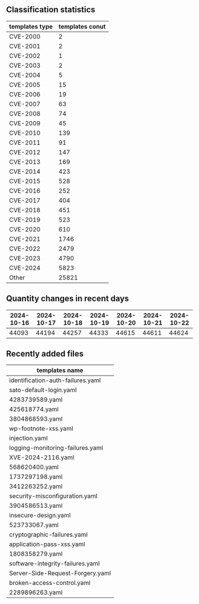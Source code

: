 ## Classification statistics
| templates type | templates conut | 
| --- | --- |
| CVE-2000 | 2 |
| CVE-2001 | 2 |
| CVE-2002 | 1 |
| CVE-2003 | 2 |
| CVE-2004 | 5 |
| CVE-2005 | 15 |
| CVE-2006 | 19 |
| CVE-2007 | 63 |
| CVE-2008 | 74 |
| CVE-2009 | 45 |
| CVE-2010 | 139 |
| CVE-2011 | 91 |
| CVE-2012 | 147 |
| CVE-2013 | 169 |
| CVE-2014 | 423 |
| CVE-2015 | 528 |
| CVE-2016 | 252 |
| CVE-2017 | 404 |
| CVE-2018 | 451 |
| CVE-2019 | 523 |
| CVE-2020 | 610 |
| CVE-2021 | 1746 |
| CVE-2022 | 2479 |
| CVE-2023 | 4790 |
| CVE-2024 | 5823 |
| Other | 25821 |
## Quantity changes in recent days
|2024-10-16 | 2024-10-17 | 2024-10-18 | 2024-10-19 | 2024-10-20 | 2024-10-21 | 2024-10-22|
|--- | ------ | ------ | ------ | ------ | ------ | ---|
|44093 | 44194 | 44257 | 44333 | 44615 | 44611 | 44624|
## Recently added files
| templates name | 
| --- |
| identification-auth-failures.yaml |
| sato-default-login.yaml |
| 4283739589.yaml |
| 425618774.yaml |
| 3804868593.yaml |
| wp-footnote-xss.yaml |
| injection.yaml |
| logging-monitoring-failures.yaml |
| XVE-2024-2116.yaml |
| 568620400.yaml |
| 1737297198.yaml |
| 3412263252.yaml |
| security-misconfiguration.yaml |
| 3904586513.yaml |
| insecure-design.yaml |
| 523733067.yaml |
| cryptographic-failures.yaml |
| application-pass-xss.yaml |
| 1808358279.yaml |
| software-integrity-failures.yaml |
| Server-Side-Request-Forgery.yaml |
| broken-access-control.yaml |
| 2289896263.yaml |
